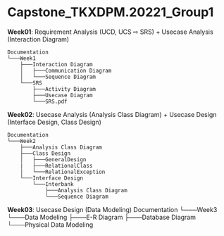 # Capstone_TKXDPM.20221_Group1

**Week01**: Requirement Analysis (UCD, UCS ⇨ SRS) + Usecase Analysis (Interaction Diagram)

    Documentation
    └───Week1
        ├───Interaction Diagram
        │   ├───Communication Diagram
        │   └───Sequence Diagram
        └───SRS
            ├───Activity Diagram
            ├───Usecase Diagram
            └───SRS.pdf

**Week02**: Usecase Analysis (Analysis Class Diagram) + Usecase Design (Interface Design, Class Design)

    Documentation
    └───Week2
        ├───Analysis Class Diagram
        ├───Class Design
        │   ├───GeneralDesign
        |   ├───RelationalClass
        │   └───RelationalException
        └───Interface Design
            └───Interbank
                ├───Analysis Class Diagram
                └───Sequence Diagram

**Week03**: Usecase Design (Data Modeling)
    Documentation
    └───Week3
        └───Data Modeling
            ├───E-R Diagram
            ├───Database Diagram
            └───Physical Data Modeling
            
            